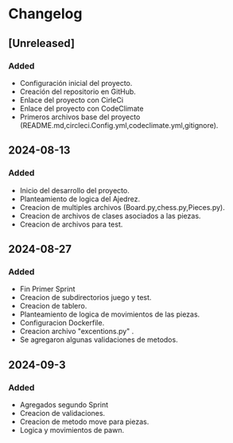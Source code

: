 # Changelog

## [Unreleased]
### Added
- Configuración inicial del proyecto.
- Creación del repositorio en GitHub.
- Enlace del proyecto con CirleCi
- Enlace del proyecto con CodeClimate
- Primeros archivos base del proyecto (README.md,circleci.Config.yml,codeclimate.yml,gitignore).

## 2024-08-13
### Added
- Inicio del desarrollo del proyecto.
- Planteamiento de logica del Ajedrez.
- Creacion de multiples archivos (Board.py,chess.py,Pieces.py).
- Creacion de archivos de clases asociados a las piezas.
- Creacion de archivos para test. 

## 2024-08-27
### Added
- Fin Primer Sprint
- Creacion de subdirectorios juego y test.
- Creacion de tablero.
- Planteamiento de logica de movimientos de las piezas.
- Configuracion Dockerfile.
- Creacion archivo "excentions.py" .
- Se agregaron algunas validaciones de metodos.


## 2024-09-3
### Added
- Agregados segundo Sprint
- Creacion de validaciones.
- Creacion de metodo move para piezas.
- Logica y movimientos de pawn.






